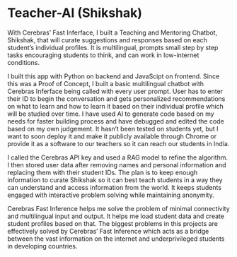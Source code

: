 # Teacher-AI (Shikshak)
With Cerebras’ Fast Inferface, I built a Teaching and Mentoring Chatbot, Shikshak, that will curate suggestions and responses based on each student’s individual profiles. It is multilingual, prompts small step by step tasks encouraging students to think, and can work in low-internet conditions. 

I built this app with Python on backend and JavaScipt on frontend. Since this was a Proof of Concept, I built a basic multilingual chatbot with Cerebras Inferface being called with every user prompt. User has to enter their ID to begin the conversation and gets personalized recommendations on what to learn and how to learn it based on their individual profile which will be studied over time. I have used AI to generate code based on my needs for faster building process and have debugged and edited the code based on my own judgement. It hasn’t been tested on students yet, but I want to soon deploy it and make it publicly available through Chrome or provide it as a software to our teachers so it can reach our students in India.

I called the Cerebras API key and used a RAG model to refine the algorithm. I then stored user data after removing names and personal information and replacing them with their student IDs. The plan is to keep enough information to curate Shikshak so it can best teach students in a way they can understand and access information from the world. It keeps students engaged with interactive problem solving while maintaining anonymity.

Cerebras Fast Inference helps me solve the problem of minimal connectivity and multilingual input and output. It helps me load student data and create student profiles based on that. The biggest problems in this projects are effectively solved by Cerebras’ Fast Inference which acts as a bridge between the vast information on the internet and underprivileged students in developing countries.
